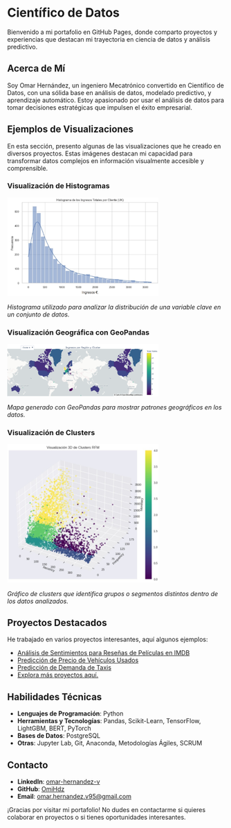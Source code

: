 # Científico de Datos

Bienvenido a mi portafolio en GitHub Pages, donde comparto proyectos y experiencias que destacan mi trayectoria en ciencia de datos y análisis predictivo.

## Acerca de Mí

Soy Omar Hernández, un ingeniero Mecatrónico convertido en Científico de Datos, con una sólida base en análisis de datos, modelado predictivo, y aprendizaje automático. Estoy apasionado por usar el análisis de datos para tomar decisiones estratégicas que impulsen el éxito empresarial.

## Ejemplos de Visualizaciones

En esta sección, presento algunas de las visualizaciones que he creado en diversos proyectos. Estas imágenes destacan mi capacidad para transformar datos complejos en información visualmente accesible y comprensible.

### Visualización de Histogramas
<img src="/Proyectos/assets/histograma.png" alt="Histograma" width="350px">

*Histograma utilizado para analizar la distribución de una variable clave en un conjunto de datos.*

### Visualización Geográfica con GeoPandas
<img src="/Proyectos/assets/geopantas.png" alt="GeoPandas" width="350px">

*Mapa generado con GeoPandas para mostrar patrones geográficos en los datos.*

### Visualización de Clusters
<img src="/Proyectos/assets/clusters.PNG" alt="Clusters" width="350px">

*Gráfico de clusters que identifica grupos o segmentos distintos dentro de los datos analizados.*

## Proyectos Destacados

He trabajado en varios proyectos interesantes, aquí algunos ejemplos:

- [Análisis de Sentimientos para Reseñas de Películas en IMDB](/Proyectos/analisis_de_sentimientos_IMDB.md)
- [Predicción de Precio de Vehículos Usados](/Proyectos/car_price_prediction.md)
- [Predicción de Demanda de Taxis](/Proyectos/prediccion_demanda_taxis)
- [Explora más proyectos aquí.](/Proyectos)

## Habilidades Técnicas

- **Lenguajes de Programación**: Python
- **Herramientas y Tecnologías**: Pandas, Scikit-Learn, TensorFlow, LightGBM, BERT, PyTorch
- **Bases de Datos**: PostgreSQL
- **Otras**: Jupyter Lab, Git, Anaconda, Metodologías Ágiles, SCRUM

## Contacto

- **LinkedIn**: [omar-hernandez-v](https://www.linkedin.com/in/omar-hernandez-v/)
- **GitHub**: [OmiHdz](https://github.com/OmiHdz)
- **Email**: [omar.hernandez.v95@gmail.com](mailto:omar.hernandez.v95@gmail.com)

¡Gracias por visitar mi portafolio! No dudes en contactarme si quieres colaborar en proyectos o si tienes oportunidades interesantes.
